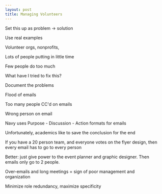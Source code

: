 ```yaml
---
layout: post
title: Managing Volunteers
---
```

Set this up as problem -> solution

Use real examples

Volunteer orgs, nonprofits,

Lots of people putting in little time

Few people do too much

What have I tried to fix this?

Document the problems

Flood of emails

Too many people CC'd on emails

Wrong person on email

Navy uses Purpose - Discussion - Action formats for emails

Unfortunately, academics like to save the conclusion for the end

If you have a 20 person team, and everyone votes on the flyer design, then every email has to go to every person

Better: just give power to the event planner and graphic designer. Then emails only go to 2 people.

Over-emails and long meetings = sign of poor management and organization

Minimize role redundancy, maximize specificity
